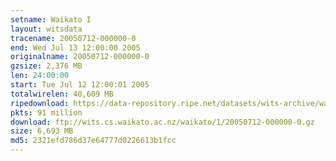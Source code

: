 ```yaml
---
setname: Waikato I
layout: witsdata
tracename: 20050712-000000-0
end: Wed Jul 13 12:00:00 2005
originalname: 20050712-000000-0
gzsize: 2,376 MB
len: 24:00:00
start: Tue Jul 12 12:00:01 2005
totalwirelen: 40,609 MB
ripedownload: https://data-repository.ripe.net/datasets/wits-archive/waikato/1/20050712-000000-0.gz
pkts: 91 million
download: ftp://wits.cs.waikato.ac.nz/waikato/1/20050712-000000-0.gz
size: 6,693 MB
md5: 2321efd786d37e64777d0226613b1fcc
---
```

